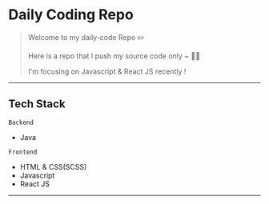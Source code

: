 <!-- @format -->

# Daily Coding Repo

> Welcome to my daily-code Repo ✏️
>
> Here is a repo that I push my source code only ~ ✌🏻
>
> I'm focusing on Javascript & React JS recently !

---

## Tech Stack

`Backend`

- Java

`Frontend`

- HTML & CSS(SCSS)
- Javascript
- React JS

---
